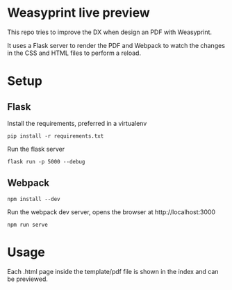 # Weasyprint live preview

This repo tries to improve the DX when design an PDF with Weasyprint. 

It uses a Flask server to render the PDF and Webpack to watch the changes in the CSS and HTML files to perform a reload.

# Setup

## Flask
Install the requirements, preferred in a virtualenv

```
pip install -r requirements.txt
```

Run the flask server

```
flask run -p 5000 --debug
```

## Webpack

```
npm install --dev
```

Run the webpack dev server, opens the browser at http://localhost:3000

```
npm run serve
```


# Usage

Each .html page inside the template/pdf file is shown in the index and can be previewed.  